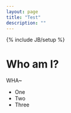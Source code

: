 ```yaml
---
layout: page
title: "Test"
description: ""
---
```


{% include JB/setup %}

Who am I?
=========

WHA~

* One
* Two
* Three


